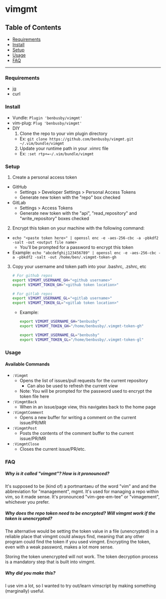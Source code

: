 # vimgmt

## Table of Contents
- [Requirements](#requirements)
- [Install](#install)
- [Setup](#setup)
- [Usage](#usage)
- [FAQ](#faq)

___

### Requirements
- [jq](https://stedolan.github.io/jq/download/)
- curl

### Install
- Vundle: `Plugin 'benbusby/vimgmt'`
- vim-plug: `Plug 'benbusby/vimgmt'`
- DIY
  1. Clone the repo to your vim plugin directory
    - Ex: `git clone https://github.com/benbusby/vimgmt.git ~/.vim/bundle/vimgmt`
  2. Update your runtime path in your .vimrc file
    - Ex: `:set rtp+=~/.vim/bundle/vimgmt`

### Setup
1. Create a personal access token
  - GitHub
    - Settings > Developer Settings > Personal Access Tokens
    - Generate new token with the "repo" box checked
  - GitLab
    - Settings > Access Tokens
    - Generate new token with the "api", "read_repository" and "write_repository" boxes checked
2. Encrypt this token on your machine with the following command:
  - `echo "<paste token here>" | openssl enc -e -aes-256-cbc -a -pbkdf2 -salt -out <output file name>`
    - You'll be prompted for a password to encrypt this token
  - Example: `echo "abcdefghij123456789" | openssl enc -e -aes-256-cbc -a -pbkdf2 -salt -out /home/ben/.vimgmt-token-gh`
3. Copy your username and token path into your .bashrc, .zshrc, etc
    ```bash
    # For github repos
    export VIMGMT_USERNAME_GH="<github username>"
    export VIMGMT_TOKEN_GH="<github token location>"

    # For gitlab repos
    export VIMGMT_USERNAME_GL="<gitlab username>"
    export VIMGMT_TOKEN_GL="<gitlab token location>"
    ```
    - Example:
      ```bash
      export VIMGMT_USERNAME_GH="benbusby"
      export VIMGMT_TOKEN_GH="/home/benbusby/.vimgmt-token-gh"

      export VIMGMT_USERNAME_GL="benbusby"
      export VIMGMT_TOKEN_GL="/home/benbusby/.vimgmt-token-gl"
      ```

### Usage
#### Available Commands
- `:Vimgmt`
  - Opens the list of issues/pull requests for the current repository
    - Can also be used to refresh the current view
  - Note: You will be prompted for the password used to encrypt the token file here
- `:VimgmtBack`
  - When in an issue/page view, this navigates back to the home page
- `:VimgmtComment`
  - Opens a new buffer for writing a comment on the current issue/PR/MR
- `:VimgmtPost`
  - Posts the contents of the comment buffer to the current issue/PR/MR
- `:VimgmtClose`
  - Closes the current issue/PR/etc.

### FAQ
##### Why is it called "vimgmt"? How is it pronounced?
It's supposed to be (kind of) a portmantaeu of the word "vim" and and the abbreviation for "management", mgmt. It's used for managing a repo within vim, so it made sense. It's pronounced "vim-gee-em-tee" or "vimagement", whichever you prefer.

##### Why does the repo token need to be encrypted? Will vimgmt work if the token is unencrypted?
The alternative would be setting the token value in a file (unencrypted) in a reliable place that vimgmt could always find, meaning that any other program could find the token if you used vimgmt. Encrypting the token, even with a weak password, makes a lot more sense.

Storing the token unencrypted will not work. The token decryption process is a mandatory step that is built into vimgmt.

##### Why did you make this?
I use vim a lot, so I wanted to try out/learn vimscript by making something (marginally) useful.

